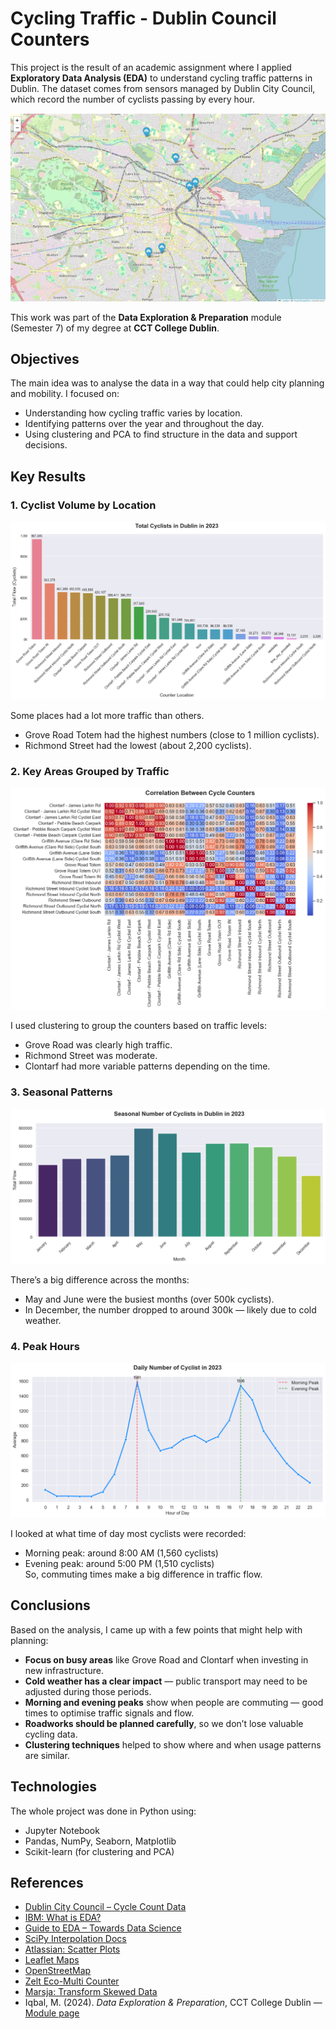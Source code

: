 # Cycling Traffic - Dublin Council Counters

This project is the result of an academic assignment where I applied **Exploratory Data Analysis (EDA)** to understand cycling traffic patterns in Dublin. The dataset comes from sensors managed by Dublin City Council, which record the number of cyclists passing by every hour.

![Counters Location](outputs/counters_loc.jpg)

This work was part of the **Data Exploration & Preparation** module (Semester 7) of my degree at **CCT College Dublin**.


## Objectives

The main idea was to analyse the data in a way that could help city planning and mobility. I focused on:

- Understanding how cycling traffic varies by location.
- Identifying patterns over the year and throughout the day.
- Using clustering and PCA to find structure in the data and support decisions.


## Key Results

### 1. Cyclist Volume by Location  
![Total Cyclists](outputs/Total%20Cyclists%20in%20Dublin%20in%20202.png)

Some places had a lot more traffic than others.  
- Grove Road Totem had the highest numbers (close to 1 million cyclists).  
- Richmond Street had the lowest (about 2,200 cyclists).  



### 2. Key Areas Grouped by Traffic  
![Key Areas](outputs/Correlation%20Between%20Cycle%20Counters.png)

I used clustering to group the counters based on traffic levels:  
- Grove Road was clearly high traffic.  
- Richmond Street was moderate.  
- Clontarf had more variable patterns depending on the time.



### 3. Seasonal Patterns  
![Seasonal](outputs/Seasonal%20Number%20of%20Cyclists%20in%20Dublin%20in%202023.png)

There’s a big difference across the months:  
- May and June were the busiest months (over 500k cyclists).  
- In December, the number dropped to around 300k — likely due to cold weather.


### 4. Peak Hours  
![Daily Peaks](outputs/Daily%20Number%20of%20Cyclist%20in%202023.png)

I looked at what time of day most cyclists were recorded:  
- Morning peak: around 8:00 AM (1,560 cyclists)  
- Evening peak: around 5:00 PM (1,510 cyclists)  
So, commuting times make a big difference in traffic flow.


## Conclusions

Based on the analysis, I came up with a few points that might help with planning:

- **Focus on busy areas** like Grove Road and Clontarf when investing in new infrastructure.
- **Cold weather has a clear impact** — public transport may need to be adjusted during those periods.
- **Morning and evening peaks** show when people are commuting — good times to optimise traffic signals and flow.
- **Roadworks should be planned carefully**, so we don’t lose valuable cycling data.
- **Clustering techniques** helped to show where and when usage patterns are similar.


## Technologies

The whole project was done in Python using:

- Jupyter Notebook  
- Pandas, NumPy, Seaborn, Matplotlib  
- Scikit-learn (for clustering and PCA)


## References

- [Dublin City Council – Cycle Count Data](https://data.gov.ie/dataset/dublin-city-centre-cycle-counts)  
- [IBM: What is EDA?](https://www.ibm.com/topics/exploratory-data-analysis)  
- [Guide to EDA – Towards Data Science](https://towardsdatascience.com/a-data-scientists-essential-guide-to-exploratory-data-analysis-25637eee0cf6)  
- [SciPy Interpolation Docs](https://docs.scipy.org/doc/scipy/tutorial/interpolate.html)  
- [Atlassian: Scatter Plots](https://www.atlassian.com/data/charts/what-is-a-scatter-plot)  
- [Leaflet Maps](https://leafletjs.com/)  
- [OpenStreetMap](https://www.openstreetmap.org/)  
- [Zelt Eco-Multi Counter](https://traffictechnology.co.uk/blog/portfolio/eco-display-light/)  
- [Marsja: Transform Skewed Data](https://www.marsja.se/transform-skewed-data-using-square-root-log-box-cox-methods-in-python/)  
- Iqbal, M. (2024). *Data Exploration & Preparation*, CCT College Dublin — [Module page](https://moodle.cct.ie/course/view.php?id=1705)